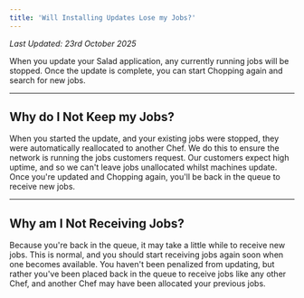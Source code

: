 ```yaml
---
title: 'Will Installing Updates Lose my Jobs?'
---
```


_Last Updated: 23rd October 2025_

When you update your Salad application, any currently running jobs will be stopped. Once the update is complete, you can
start Chopping again and search for new jobs.

---

## **Why do I Not Keep my Jobs?**

When you started the update, and your existing jobs were stopped, they were automatically reallocated to another Chef.
We do this to ensure the network is running the jobs customers request. Our customers expect high uptime, and so we
can't leave jobs unallocated whilst machines update. Once you're updated and Chopping again, you'll be back in the queue
to receive new jobs.

---

## **Why am I Not Receiving Jobs?**

Because you're back in the queue, it may take a little while to receive new jobs. This is normal, and you should start
receiving jobs again soon when one becomes available. You haven't been penalized from updating, but rather you've been
placed back in the queue to receive jobs like any other Chef, and another Chef may have been allocated your previous
jobs.
